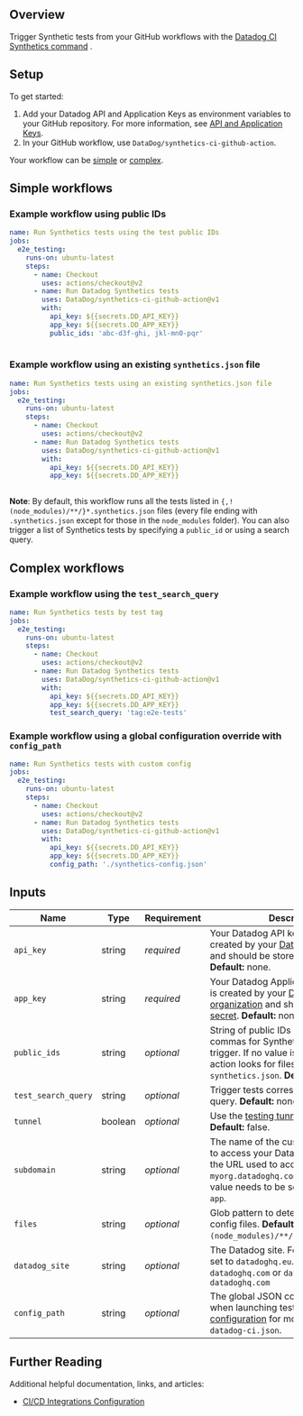 ## Overview

Trigger Synthetic tests from your GitHub workflows with the [Datadog CI Synthetics command][1] .

## Setup

To get started:

1. Add your Datadog API and Application Keys as environment variables to your GitHub repository. For more information, see [API and Application Keys][2].
2. In your GitHub workflow, use `DataDog/synthetics-ci-github-action`.

Your workflow can be [simple](#simple-workflows) or [complex](#complex-workflows).

## Simple workflows

### Example workflow using public IDs

```yaml
name: Run Synthetics tests using the test public IDs
jobs:
  e2e_testing:
    runs-on: ubuntu-latest
    steps:
      - name: Checkout
        uses: actions/checkout@v2
      - name: Run Datadog Synthetics tests
        uses: DataDog/synthetics-ci-github-action@v1
        with:
          api_key: ${{secrets.DD_API_KEY}}
          app_key: ${{secrets.DD_APP_KEY}}
          public_ids: 'abc-d3f-ghi, jkl-mn0-pqr' 
        
```
### Example workflow using an existing `synthetics.json` file

```yaml
name: Run Synthetics tests using an existing synthetics.json file
jobs:
  e2e_testing:
    runs-on: ubuntu-latest
    steps:
      - name: Checkout
        uses: actions/checkout@v2
      - name: Run Datadog Synthetics tests
        uses: DataDog/synthetics-ci-github-action@v1
        with:
          api_key: ${{secrets.DD_API_KEY}}
          app_key: ${{secrets.DD_APP_KEY}}
        
```

**Note**: By default, this workflow runs all the tests listed in `{,!(node_modules)/**/}*.synthetics.json` files (every file ending with `.synthetics.json` except for those in the `node_modules` folder). You can also trigger a list of Synthetics tests by specifying a `public_id` or using a search query.

## Complex workflows

### Example workflow using the `test_search_query`

```yaml
name: Run Synthetics tests by test tag
jobs:
  e2e_testing:
    runs-on: ubuntu-latest
    steps:
      - name: Checkout
        uses: actions/checkout@v2
      - name: Run Datadog Synthetics tests
        uses: DataDog/synthetics-ci-github-action@v1
        with:
          api_key: ${{secrets.DD_API_KEY}}
          app_key: ${{secrets.DD_APP_KEY}}
          test_search_query: 'tag:e2e-tests'
```

### Example workflow using a global configuration override with `config_path`

```yaml
name: Run Synthetics tests with custom config
jobs:
  e2e_testing:
    runs-on: ubuntu-latest
    steps:
      - name: Checkout
        uses: actions/checkout@v2
      - name: Run Datadog Synthetics tests
        uses: DataDog/synthetics-ci-github-action@v1
        with:
          api_key: ${{secrets.DD_API_KEY}}
          app_key: ${{secrets.DD_APP_KEY}}
          config_path: './synthetics-config.json'
```

## Inputs

| Name                | Type    | Requirement    | Description                                                                                                                                                                                            |
|---------------------|---------|----------------|--------------------------------------------------------------------------------------------------------------------------------------------------------------------------------------------------------|
| `api_key`           | string  | _required_ | Your Datadog API key. This key is created by your [Datadog organization][2] and should be stored as a [secret][3]. **Default:** none.                                                                   |
| `app_key`           | string  | _required_ | Your Datadog Application key. This key is created by your [Datadog organization][2] and should be stored as a [secret][3]. **Default:** none.                                                           |
| `public_ids`        | string  | _optional_     | String of public IDs separated by commas for Synthetic tests you want to trigger. If no value is provided, the action looks for files named with `synthetics.json`. **Default:** none.                  |
| `test_search_query` | string  | _optional_     | Trigger tests corresponding to a [search][5] query. **Default:** none.                                                                                                                                  |
| `tunnel`            | boolean | _optional_     | Use the [testing tunnel][6] to trigger tests. **Default:** false.                                                                                                                                       |
| `subdomain`         | string  | _optional_     | The name of the custom subdomain set to access your Datadog application. If the URL used to access Datadog is `myorg.datadoghq.com`, the subdomain value needs to be set to `myorg`. **Default:** `app`. |
| `files`             | string  | _optional_     | Glob pattern to detect Synthetic tests config files. **Default:** `{,!(node_modules)/**/}*.synthetics.json`.                                                                                            |
| `datadog_site`      | string  | _optional_     | The Datadog site. For users in the EU, set to `datadoghq.eu`. For example: `datadoghq.com` or `datadoghq.eu`. **Default:** `datadoghq.com`                                                             |
| `config_path`       | string  | _optional_     | The global JSON configuration is used when launching tests. See the [example configuration][4] for more details. **Default:** `datadog-ci.json`.                                                         |

## Further Reading

Additional helpful documentation, links, and articles:

- [CI/CD Integrations Configuration][7]

[1]: https://github.com/DataDog/datadog-ci
[2]: https://docs.datadoghq.com/account_management/api-app-keys/
[3]: https://docs.github.com/en/actions/reference/encrypted-secrets
[4]: https://docs.datadoghq.com/synthetics/cicd_testing/?tab=npm#setup-the-client
[5]: https://docs.datadoghq.com/synthetics/search/#search
[6]: https://docs.datadoghq.com/synthetics/cicd_testing/?tab=npm#use-the-testing-tunnel
[7]: https://docs.datadoghq.com/synthetics/cicd_integrations/configuration